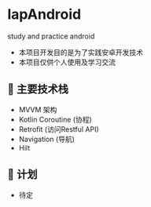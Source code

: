 # lapAndroid
study and practice android

* 本项目开发目的是为了实践安卓开发技术
* 本项目仅供个人使用及学习交流

## 🎨 主要技术栈
* MVVM 架构
* Kotlin Coroutine (协程)
* Retrofit (访问Restful API)
* Navigation (导航)
* Hilt

## 📜 计划
* 待定